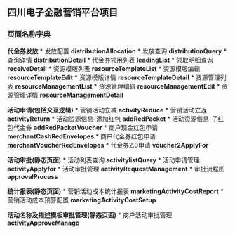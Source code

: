 ## 四川电子金融营销平台项目

### 页面名称字典

**代金券发放**
	* 发放配置 **distributionAllocation**
	* 发放查询 **distributionQuery**
    * 查询详情 **distributionDetail**
    * 代金券领用列表 **leadingList**
    * 领取明细查询 **receiveDetail**
    * 资源模版列表 **resourceTemplateList**
    * 资源模版编辑 **resourceTemplateEdit**
    * 资源模版详情 **resourceTemplateDetail**
    * 资源管理列表 **resourceManagementList**
    * 资源管理编辑 **resourceManagementEdit**
    * 资源管理详情 **resourceManagementDetail**
    
**活动申请(包括交互逻辑)**
    * 营销活动立减 **activityReduce**
    * 营销活动立返 **activityReturn**
    * 活动资源信息-添加红包 **addRedPacket**
    * 活动资源信息-子红包代金券 **addRedPacketVoucher**
    * 商户现金红包申请 **merchantCashRedEnvelopes**
    * 商户代金券红包申请 **merchantVoucherRedEnvelopes**
    * 代金券2.0申请 **voucher2ApplyFor**

**活动审批(静态页面)**
    * 活动列表查询 **activitylistQuery**
    * 活动申请管理 **activityApplyfor**
    * 活动审批管理 **activityRequestManagement**
    * 审批流程图 **approvalProcess**

**统计报表(静态页面)**
    * 营销活动成本统计报表 **marketingActivityCostReport**
    * 营销活动成本预警配置 **marketingActivityCostSetup**

**活动名称及描述模板审批管理(静态页面)**
    * 商户活动审批管理 **activityApproveManage**
